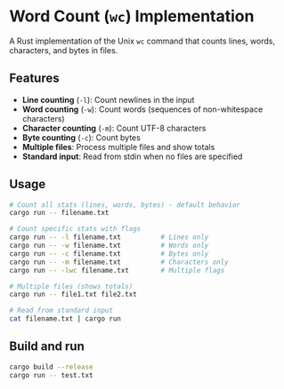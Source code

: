 # Word Count (`wc`) Implementation

A Rust implementation of the Unix `wc` command that counts lines, words, characters, and bytes in files.

## Features

- **Line counting** (`-l`): Count newlines in the input
- **Word counting** (`-w`): Count words (sequences of non-whitespace characters)
- **Character counting** (`-m`): Count UTF-8 characters
- **Byte counting** (`-c`): Count bytes
- **Multiple files**: Process multiple files and show totals
- **Standard input**: Read from stdin when no files are specified

## Usage

```bash
# Count all stats (lines, words, bytes) - default behavior
cargo run -- filename.txt

# Count specific stats with flags
cargo run -- -l filename.txt          # Lines only
cargo run -- -w filename.txt          # Words only
cargo run -- -c filename.txt          # Bytes only
cargo run -- -m filename.txt          # Characters only
cargo run -- -lwc filename.txt        # Multiple flags

# Multiple files (shows totals)
cargo run -- file1.txt file2.txt

# Read from standard input
cat filename.txt | cargo run
```

## Build and run

```bash
cargo build --release
cargo run -- test.txt
```
